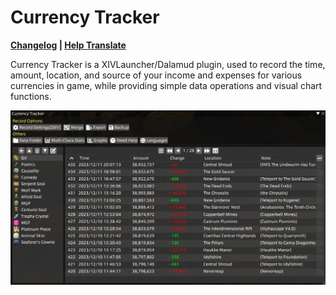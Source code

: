 # Currency Tracker

**[Changelog](Changelogs.md#ChangeLog) | [Help Translate](https://crowdin.com/project/dalamud-currencytracker)**

Currency Tracker is a XIVLauncher/Dalamud plugin, used to record the time, amount, location, and source of your income and expenses for various currencies in game, while providing simple data operations and visual chart functions.

![Currency Tracker](https://raw.githubusercontent.com/AtmoOmen/CurrencyTracker/master/Assets/img1.png)
